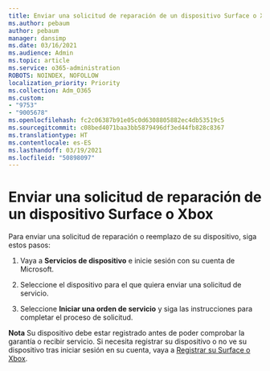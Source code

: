```yaml
---
title: Enviar una solicitud de reparación de un dispositivo Surface o Xbox
ms.author: pebaum
author: pebaum
manager: dansimp
ms.date: 03/16/2021
ms.audience: Admin
ms.topic: article
ms.service: o365-administration
ROBOTS: NOINDEX, NOFOLLOW
localization_priority: Priority
ms.collection: Adm_O365
ms.custom:
- "9753"
- "9005678"
ms.openlocfilehash: fc2c06387b91e05c0d6308805882ec4db53519c5
ms.sourcegitcommit: c08bed4071baa3bb5879496df3ed44fb828c8367
ms.translationtype: HT
ms.contentlocale: es-ES
ms.lasthandoff: 03/19/2021
ms.locfileid: "50898097"
---
```

# <a name="submit-a-repair-request-for-a-surface-or-xbox-device"></a>Enviar una solicitud de reparación de un dispositivo Surface o Xbox

Para enviar una solicitud de reparación o reemplazo de su dispositivo, siga estos pasos:

1. Vaya a **Servicios de dispositivo** e inicie sesión con su cuenta de Microsoft.

2. Seleccione el dispositivo para el que quiera enviar una solicitud de servicio.

3. Seleccione **Iniciar una orden de servicio** y siga las instrucciones para completar el proceso de solicitud.

**Nota** Su dispositivo debe estar registrado antes de poder comprobar la garantía o recibir servicio. Si necesita registrar su dispositivo o no ve su dispositivo tras iniciar sesión en su cuenta, vaya a [Registrar su Surface o Xbox](https://support.microsoft.com/surface/register-your-surface-or-xbox-fd7d73f8-b0e6-c9fa-e83b-0b64652e2376).